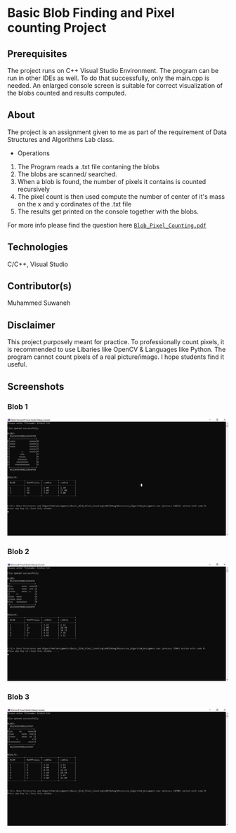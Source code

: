 # Basic Blob Finding and Pixel counting Project 

## Prerequisites 

The project runs on C++ Visual Studio Environment. The program can be run in other IDEs as well.
To do that successfully, only the main.cpp is needed. An enlarged console screen is suitable for correct
visualization of the blobs counted and results computed.

## About 

The project is an assignment given to me as part of the requirement of Data Structures and Algorithms
Lab class.

- Operations 
1. The Program reads a .txt file contaning the blobs
2. The blobs are scanned/ searched.
3. When a blob is found, the number of pixels it contains is counted recursively
4. The pixel count is then used compute the number of center of it's mass on the x and y cordinates of the .txt file
5. The results get printed on the console together with the blobs.

For more info please find the question here [`Blob_Pixel_Counting.pdf`](Problem/Blob_Pixel_Counting.pdf)

## Technologies 

C/C++, Visual Studio 

## Contributor(s)

Muhammed Suwaneh

## Disclaimer 

This project purposely meant for practice. To professionally count pixels, it is
recommended to use Libaries like OpenCV & Languages like Python. The program cannot 
count pixels of a real picture/image. I hope students find it useful.

## Screenshots

### Blob 1

![Screenshot](Screenshots/blobs1.png)

### Blob 2

![Screenshot](Screenshots/blobs2.png)

### Blob 3
![Screenshot](Screenshots/blobs3.png)

